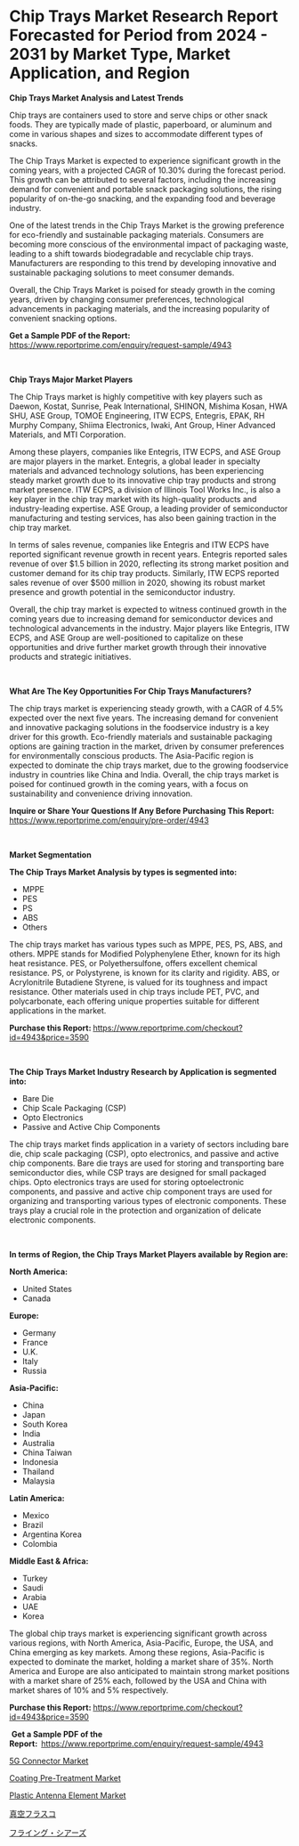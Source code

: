 <p><h1>Chip Trays Market Research Report Forecasted for Period from 2024 -  2031 by Market Type, Market Application, and Region</h1></p><p><strong>Chip Trays Market Analysis and Latest Trends</strong></p>
<p><p>Chip trays are containers used to store and serve chips or other snack foods. They are typically made of plastic, paperboard, or aluminum and come in various shapes and sizes to accommodate different types of snacks.</p><p>The Chip Trays Market is expected to experience significant growth in the coming years, with a projected CAGR of 10.30% during the forecast period. This growth can be attributed to several factors, including the increasing demand for convenient and portable snack packaging solutions, the rising popularity of on-the-go snacking, and the expanding food and beverage industry.</p><p>One of the latest trends in the Chip Trays Market is the growing preference for eco-friendly and sustainable packaging materials. Consumers are becoming more conscious of the environmental impact of packaging waste, leading to a shift towards biodegradable and recyclable chip trays. Manufacturers are responding to this trend by developing innovative and sustainable packaging solutions to meet consumer demands.</p><p>Overall, the Chip Trays Market is poised for steady growth in the coming years, driven by changing consumer preferences, technological advancements in packaging materials, and the increasing popularity of convenient snacking options.</p></p>
<p><strong>Get a Sample PDF of the Report:&nbsp;</strong> <a href="https://www.reportprime.com/enquiry/request-sample/4943">https://www.reportprime.com/enquiry/request-sample/4943</a></p>
<p>&nbsp;</p>
<p><strong>Chip Trays Major Market Players</strong></p>
<p><p>The Chip Trays market is highly competitive with key players such as Daewon, Kostat, Sunrise, Peak International, SHINON, Mishima Kosan, HWA SHU, ASE Group, TOMOE Engineering, ITW ECPS, Entegris, EPAK, RH Murphy Company, Shiima Electronics, Iwaki, Ant Group, Hiner Advanced Materials, and MTI Corporation. </p><p>Among these players, companies like Entegris, ITW ECPS, and ASE Group are major players in the market. Entegris, a global leader in specialty materials and advanced technology solutions, has been experiencing steady market growth due to its innovative chip tray products and strong market presence. ITW ECPS, a division of Illinois Tool Works Inc., is also a key player in the chip tray market with its high-quality products and industry-leading expertise. ASE Group, a leading provider of semiconductor manufacturing and testing services, has also been gaining traction in the chip tray market.</p><p>In terms of sales revenue, companies like Entegris and ITW ECPS have reported significant revenue growth in recent years. Entegris reported sales revenue of over $1.5 billion in 2020, reflecting its strong market position and customer demand for its chip tray products. Similarly, ITW ECPS reported sales revenue of over $500 million in 2020, showing its robust market presence and growth potential in the semiconductor industry.</p><p>Overall, the chip tray market is expected to witness continued growth in the coming years due to increasing demand for semiconductor devices and technological advancements in the industry. Major players like Entegris, ITW ECPS, and ASE Group are well-positioned to capitalize on these opportunities and drive further market growth through their innovative products and strategic initiatives.</p></p>
<p>&nbsp;</p>
<p><strong>What Are The Key Opportunities For Chip Trays Manufacturers?</strong></p>
<p><p>The chip trays market is experiencing steady growth, with a CAGR of 4.5% expected over the next five years. The increasing demand for convenient and innovative packaging solutions in the foodservice industry is a key driver for this growth. Eco-friendly materials and sustainable packaging options are gaining traction in the market, driven by consumer preferences for environmentally conscious products. The Asia-Pacific region is expected to dominate the chip trays market, due to the growing foodservice industry in countries like China and India. Overall, the chip trays market is poised for continued growth in the coming years, with a focus on sustainability and convenience driving innovation.</p></p>
<p><strong>Inquire or Share Your Questions If Any Before Purchasing This Report:</strong> <a href="https://www.reportprime.com/enquiry/pre-order/4943">https://www.reportprime.com/enquiry/pre-order/4943</a></p>
<p>&nbsp;</p>
<p><strong>Market Segmentation</strong></p>
<p><strong>The Chip Trays Market Analysis by types is segmented into:</strong></p>
<p><ul><li>MPPE</li><li>PES</li><li>PS</li><li>ABS</li><li>Others</li></ul></p>
<p><p>The chip trays market has various types such as MPPE, PES, PS, ABS, and others. MPPE stands for Modified Polyphenylene Ether, known for its high heat resistance. PES, or Polyethersulfone, offers excellent chemical resistance. PS, or Polystyrene, is known for its clarity and rigidity. ABS, or Acrylonitrile Butadiene Styrene, is valued for its toughness and impact resistance. Other materials used in chip trays include PET, PVC, and polycarbonate, each offering unique properties suitable for different applications in the market.</p></p>
<p><strong>Purchase this Report:&nbsp;</strong><a href="https://www.reportprime.com/checkout?id=4943&price=3590">https://www.reportprime.com/checkout?id=4943&price=3590</a></p>
<p>&nbsp;</p>
<p><strong>The Chip Trays Market Industry Research by Application is segmented into:</strong></p>
<p><ul><li>Bare Die</li><li>Chip Scale Packaging (CSP)</li><li>Opto Electronics</li><li>Passive and Active Chip Components</li></ul></p>
<p><p>The chip trays market finds application in a variety of sectors including bare die, chip scale packaging (CSP), opto electronics, and passive and active chip components. Bare die trays are used for storing and transporting bare semiconductor dies, while CSP trays are designed for small packaged chips. Opto electronics trays are used for storing optoelectronic components, and passive and active chip component trays are used for organizing and transporting various types of electronic components. These trays play a crucial role in the protection and organization of delicate electronic components.</p></p>
<p>&nbsp;</p>
<p><strong>In terms of Region, the Chip Trays Market Players available by Region are:</strong></p>
<p>
    <p> <strong> North America: </strong>
        <ul>
            <li>United States</li>
            <li>Canada</li>
        </ul>
        </p> 
    <p> <strong> Europe: </strong>
        <ul>
            <li>Germany</li>
            <li>France</li>
            <li>U.K.</li>
            <li>Italy</li>
            <li>Russia</li>
        </ul>
        </p> 
    <p> <strong> Asia-Pacific: </strong>
        <ul>
            <li>China</li>
            <li>Japan</li>
            <li>South Korea</li>
            <li>India</li>
            <li>Australia</li>
            <li>China Taiwan</li>
            <li>Indonesia</li>
            <li>Thailand</li>
            <li>Malaysia</li>
        </ul>
        </p> 
    <p> <strong> Latin America: </strong>
        <ul>
            <li>Mexico</li>
            <li>Brazil</li>
            <li>Argentina Korea</li>
            <li>Colombia</li>
        </ul>
        </p> 
    <p> <strong> Middle East & Africa: </strong>
        <ul>
            <li>Turkey</li>
            <li>Saudi</li>
            <li>Arabia</li>
            <li>UAE</li>
            <li>Korea</li>
        </ul>
    </p>
    </p>
<p><p>The global chip trays market is experiencing significant growth across various regions, with North America, Asia-Pacific, Europe, the USA, and China emerging as key markets. Among these regions, Asia-Pacific is expected to dominate the market, holding a market share of 35%. North America and Europe are also anticipated to maintain strong market positions with a market share of 25% each, followed by the USA and China with market shares of 10% and 5% respectively.</p></p>
<p><strong>Purchase this Report: </strong><a href="https://www.reportprime.com/checkout?id=4943&price=3590">https://www.reportprime.com/checkout?id=4943&price=3590</a></p>
<p>&nbsp;<strong>Get a Sample PDF of the Report:&nbsp;&nbsp;</strong><a href="https://www.reportprime.com/enquiry/request-sample/4943">https://www.reportprime.com/enquiry/request-sample/4943</a></p>
<p><strong></strong></p>
<p><p><a href="https://github.com/nicholepatriciadoylenwnrjr0/Market-Research-Report-List-1/blob/main/5g-connector-market.md">5G Connector Market</a></p><p><a href="https://issuu.com/reportprime-2/docs/coating-pre-treatment-market-size-2030.pptx">Coating Pre-Treatment Market</a></p><p><a href="https://github.com/gamblestampleyjenny50m5sl6/Market-Research-Report-List-2/blob/main/plastic-antenna-element-market.md">Plastic Antenna Element Market</a></p><p><a href="https://medium.com/@vincemarvin1/%E7%9C%9F%E7%A9%BA%E3%83%95%E3%83%A9%E3%82%B9%E3%82%B3%E5%B8%82%E5%A0%B4%E8%AA%BF%E6%9F%BB%E3%83%AC%E3%83%9D%E3%83%BC%E3%83%88-%E3%81%9D%E3%81%AE%E6%AD%B4%E5%8F%B2%E3%81%8A%E3%82%88%E3%81%B32031%E5%B9%B4%E3%81%BE%E3%81%A7%E3%81%AE%E4%BA%88%E6%B8%AC-dde3671bbd45">真空フラスコ</a></p><p><a href="https://github.com/nemesis2824/Market-Research-Report-List-1/blob/main/628174415490.md">フライング・シアーズ</a></p></p>